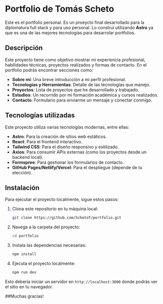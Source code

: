 # Portfolio de Tomás Scheto

Este es el portfolio personal. Es un proeycto final desarrollado para la diplomatura full stack y para uso personal. Lo construí utilizando **Astro** ya que es una de las mejores tecnologías para desarrolar portfolios.

## Descripción

Este proyecto tiene como objetivo mostrar mi experiencia profesional, habilidades técnicas, proyectos realizados y formas de contacto. En el portfolio podrás encontrar secciones como:

- **Sobre mí**: Una breve introducción a mi perfil profesional.
- **Tecnologías y Herramientas**: Detalle de las tecnologías que manejo.
- **Proyectos**: Lista de proyectos que he desarrollado y trabajado.
- **Estudios**: Un recorrido por mi formación académica y cursos realizados.
- **Contacto**: Formulario para enviarme un mensaje y conectar conmigo.

## Tecnologías utilizadas

Este proyecto utiliza varias tecnologías modernas, entre ellas:

- **Astro**: Para la creación de sitios web estáticos.
- **React**: Para el frontend interactivo.
- **Tailwind CSS**: Para el diseño responsivo y estilizado.
- **Axios**: Para consumir APIs externas (como los proyectos desde un backend local).
- **Formspree**: Para gestionar los formularios de contacto.
- **GitHub Pages/Netlify/Vercel**: Para el despliegue (depende de tu elección).

## Instalación

Para ejecutar el proyecto localmente, sigue estos pasos:

1. Clona este repositorio en tu máquina local:
    ```bash
    git clone https://github.com/SchetoT/portfolio.git
    ```

2. Navega a la carpeta del proyecto:
    ```bash
    cd portfolio
    ```

3. Instala las dependencias necesarias:
    ```bash
    npm install
    ```

4. Ejecuta el proyecto localmente:
    ```bash
    npm run dev
    ```

Esto debería iniciar un servidor en `http://localhost:3000` donde podrás ver el sitio en tu navegador.

##Muchas gracias! 

